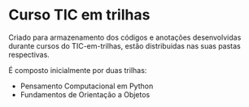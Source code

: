 # Curso TIC em trilhas
Criado para armazenamento dos códigos e anotações desenvolvidas durante cursos do TIC-em-trilhas, estão distribuidas nas suas pastas respectivas.

É composto inicialmente por duas trilhas:
- Pensamento Computacional em Python
- Fundamentos de Orientação a Objetos
